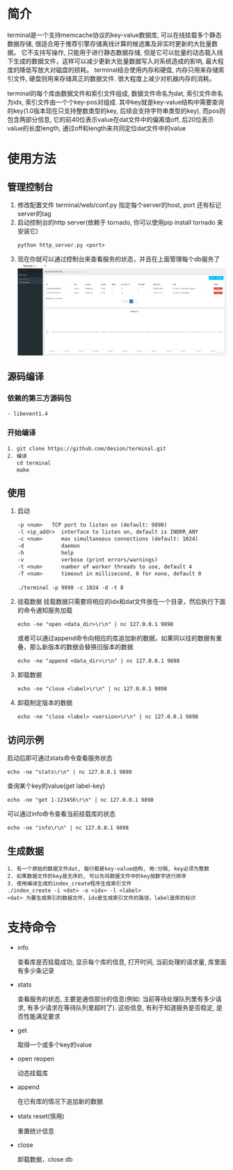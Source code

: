 # 简介
  terminal是一个支持memcache协议的key-value数据库, 可以在线挂载多个静态数据存储, 很适合用于推荐引擎存储离线计算的候选集及非实时更新的大批量数据。 它不支持写操作, 只能用于进行静态数据存储, 但是它可以批量的动态载入线下生成的数据文件，这样可以减少更新大批量数据写入对系统造成的影响, 最大程度的降低写放大对磁盘的损耗。
  terminal结合使用内存和硬盘, 内存只用来存储索引文件, 硬盘则用来存储真正的数据文件. 很大程度上减少对机器内存的消耗。

  terminal的每个库由数据文件和索引文件组成, 数据文件命名为dat, 索引文件命名为idx,  索引文件由一个个key-pos对组成. 其中key就是key-value结构中需要查询的key(1.0版本现在只支持整数类型的key, 后续会支持字符串类型的key), 而pos则包含两部分信息, 它的前40位表示value在dat文件中的偏离值off, 后20位表示value的长度length, 通过off和length来共同定位dat文件中的value

# 使用方法

## 管理控制台
   1. 修改配置文件 terminal/web/conf.py
      指定每个server的host, port 还有标记server的tag
   2. 启动控制台的http server(依赖于 tornado, 你可以使用pip install tornado 来安装它)
      ```
      python http_server.py <port>
      ```
   3. 现在你就可以通过控制台来查看服务的状态，并且在上面管理每个db服务了
      ![image](https://github.com/desion/terminal/raw/master/screenshots/terminal_dash.png)
## 源码编译
### 依赖的第三方源码包
    - libevent1.4
### 开始编译
    1. git clone https://github.com/desion/terminal.git
    2. 编译
       cd terminal
       make
## 使用
   1. 启动
      ```
      -p <num>   TCP port to listen on (default: 9898)
      -l <ip_addr>  interface to listen on, default is INDRR_ANY
      -c <num>      max simultaneous connections (default: 1024)
      -d            daemon
      -h            help
      -v            verbose (print errors/warnings)
      -t <num>      number of worker threads to use, default 4
      -T <num>      timeout in millisecond, 0 for none, default 0

      ./terminal -p 9898 -c 1024 -d -t 8
      ```
   2. 挂载数据
      挂载数据只需要将相应的idx和dat文件放在一个目录，然后执行下面的命令通知服务加载
      ```
      echo -ne "open <data_dir>\r\n" | nc 127.0.0.1 9898
      ```
      或者可以通过append命令向相应的库追加新的数据，如果同以往的数据有重叠，那么新版本的数据会替换旧版本的数据
      ```
      echo -ne "append <data_dir>\r\n" | nc 127.0.0.1 9898
      ```
   3. 卸载数据
      ```
      echo -ne "close <label>\r\n" | nc 127.0.0.1 9898
      ```
   4. 卸载制定版本的数据
      ```
      echo -ne "close <label> <version>\r\n" | nc 127.0.0.1 9898
      ```

## 访问示例
   启动后即可通过stats命令查看服务状态
   ```
   echo -ne "stats\r\n" | nc 127.0.0.1 9898
   ```
   查询某个key的value(get label-key)
   ```
   echo -ne "get 1-123456\r\n" | nc 127.0.0.1 9898
   ```
   可以通过info命令查看当前挂载库的状态
   ```
   echo -ne "info\r\n" | nc 127.0.0.1 9898
   ```
## 生成数据
    1. 有一个原始的数据文件dat, 每行都是key-value结构, 用:分隔, key必须为整数
    2. 如果数据文件的key是无序的, 可以先将数据文件中的key按数字进行排序
    3. 使用编译生成的index_create程序生成索引文件
    ./index_create -i <dat> -o <idx> -l <label>
    <dat> 为要生成索引的数据文件，idx是生成索引文件的路径，label是库的标识

# 支持命令
  - info

    查看库是否挂载成功, 显示每个库的信息, 打开时间, 当前处理的请求量, 库里面有多少条记录

  - stats

    查看服务的状态, 主要是通信部分的信息(例如: 当前等待处理队列里有多少请求, 有多少请求在等待队列里超时了). 这些信息, 有利于知道服务是否稳定, 是否性能满足要求

  - get

    取得一个或多个key的value

  - open reopen

    动态挂载库
  
  - append

    在已有库的情况下追加新的数据

  - stats reset(慎用)

    重置统计信息

  - close

    卸载数据，close db
